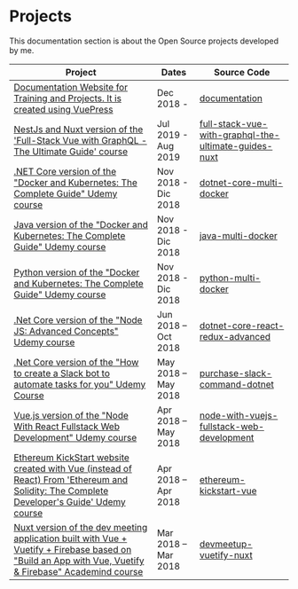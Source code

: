 # Projects

This documentation section is about the Open Source projects developed by me.

| Project                                                                                                                                         | Dates               | Source Code                                                                                         |
| ----------------------------------------------------------------------------------------------------------------------------------------------- | ------------------- | --------------------------------------------------------------------------------------------------- |
| [Documentation Website for Training and Projects. It is created using VuePress](documentation.md)                                                                                                               | Dec 2018 -          | [documentation](https://github.com/peelmicro/documentation)                                         |
| [NestJs and Nuxt version of the 'Full-Stack Vue with GraphQL - The Ultimate Guide' course](/projects/full-stack-vue-with-graphql-the-ultimate-guide-nuxt.md)                                                                        | Jul 2019 - Aug 2019 | [full-stack-vue-with-graphql-the-ultimate-guides-nuxt](https://github.com/peelmicro/full-stack-vue-with-graphql-the-ultimate-guide-nuxt)                                                                                                                                                                                                                                                                 |
| [.NET Core version of the "Docker and Kubernetes: The Complete Guide" Udemy course](dotnet-core-multi-docker.md) | Nov 2018 - Dic 2018 | [dotnet-core-multi-docker](https://github.com/peelmicro/dotnet-core-multi-docker) |
| [Java version of the "Docker and Kubernetes: The Complete Guide" Udemy course](java-multi-docker.md)        | Nov 2018 - Dic 2018 | [java-multi-docker](https://github.com/peelmicro/java-multi-docker)                                 |
| [Python version of the "Docker and Kubernetes: The Complete Guide" Udemy course](python-multi-docker.md)     | Nov 2018 - Dic 2018 | [python-multi-docker](https://github.com/peelmicro/python-multi-docker)                             |
| [.Net Core version of the "Node JS: Advanced Concepts" Udemy course](dotnet-core-react-redux-advanced.md)                                         | Jun 2018 – Oct 2018 | [dotnet-core-react-redux-advanced](https://github.com/peelmicro/dot-net-core-react-redux-advanced) |
| [.Net Core version of the "How to create a Slack bot to automate tasks for you" Udemy Course](purchase-slack-command-dotnet.md)                                             | May 2018 – May 2018 | [purchase-slack-command-dotnet](https://github.com/peelmicro/purchase-slack-command-dotnet)         |
| [Vue.js version of the "Node With React Fullstack Web Development" Udemy course](node-with-vuejs-fullstack-web-development.md)                                             | Apr 2018 – May 2018 | [node-with-vuejs-fullstack-web-development](https://github.com/peelmicro/node-with-vuejs-fullstack-web-development)         |
| [Ethereum KickStart website created with Vue (instead of React) From 'Ethereum and Solidity: The Complete Developer's Guide' Udemy course](ethereum-kickstart-vue.md)                                             | Apr 2018 – Apr 2018 | [ethereum-kickstart-vue](https://github.com/peelmicro/ethereum-kickstart-vue)         |
| [Nuxt version of the dev meeting application built with Vue + Vuetify + Firebase based on "Build an App with Vue, Vuetify & Firebase" Academind course](devmeetup-vuetify-nuxt.md)                                             | Mar 2018 – Mar 2018 | [devmeetup-vuetify-nuxt](https://github.com/peelmicro/devmeetup-vuetify-nuxt)         |